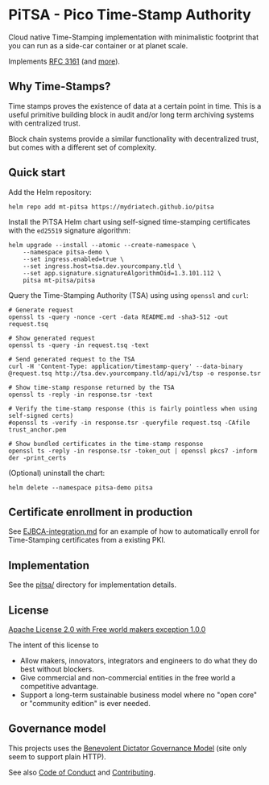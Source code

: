 # PiTSA - Pico Time-Stamp Authority

Cloud native Time-Stamping implementation with minimalistic footprint
that you can run as a side-car container or at planet scale.

Implements [RFC 3161](https://www.rfc-editor.org/rfc/rfc3161) (and [more](pitsa/README.md)).


## Why Time-Stamps?

Time stamps proves the existence of data at a certain point in time.
This is a useful primitive building block in audit and/or long term archiving
systems with centralized trust.

Block chain systems provide a similar functionality with decentralized trust,
but comes with a different set of complexity.


## Quick start

Add the Helm repository:

```text
helm repo add mt-pitsa https://mydriatech.github.io/pitsa
```

Install the PiTSA Helm chart using self-signed time-stamping certificates with the `ed25519` signature algorithm:

```text
helm upgrade --install --atomic --create-namespace \
    --namespace pitsa-demo \
    --set ingress.enabled=true \
    --set ingress.host=tsa.dev.yourcompany.tld \
    --set app.signature.signatureAlgorithmOid=1.3.101.112 \
    pitsa mt-pitsa/pitsa
```

Query the Time-Stamping Authority (TSA) using using `openssl` and `curl`:

```text
# Generate request
openssl ts -query -nonce -cert -data README.md -sha3-512 -out request.tsq

# Show generated request
openssl ts -query -in request.tsq -text

# Send generated request to the TSA
curl -H 'Content-Type: application/timestamp-query' --data-binary @request.tsq http://tsa.dev.yourcompany.tld/api/v1/tsp -o response.tsr

# Show time-stamp response returned by the TSA
openssl ts -reply -in response.tsr -text

# Verify the time-stamp response (this is fairly pointless when using self-signed certs)
#openssl ts -verify -in response.tsr -queryfile request.tsq -CAfile trust_anchor.pem

# Show bundled certificates in the time-stamp response
openssl ts -reply -in response.tsr -token_out | openssl pkcs7 -inform der -print_certs
```

(Optional) uninstall the chart:

```text
helm delete --namespace pitsa-demo pitsa
```

## Certificate enrollment in production

See [EJBCA-integration.md](docs/EJBCA-integration.md) for an example of how to
automatically enroll for Time-Stamping certificates from a existing PKI.


## Implementation

See the [pitsa/](pitsa/) directory for implementation details.


## License

[Apache License 2.0 with Free world makers exception 1.0.0](LICENSE-Apache-2.0-with-FWM-Exception-1.0.0)

The intent of this license to

* Allow makers, innovators, integrators and engineers to do what they do best without blockers.
* Give commercial and non-commercial entities in the free world a competitive advantage.
* Support a long-term sustainable business model where no "open core" or "community edition" is ever needed.


## Governance model

This projects uses the [Benevolent Dictator Governance Model](http://oss-watch.ac.uk/resources/benevolentdictatorgovernancemodel) (site only seem to support plain HTTP).

See also [Code of Conduct](CODE_OF_CONDUCT.md) and [Contributing](CONTRIBUTING.md).

